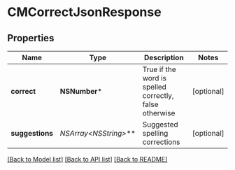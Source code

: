 # CMCorrectJsonResponse

## Properties
Name | Type | Description | Notes
------------ | ------------- | ------------- | -------------
**correct** | **NSNumber*** | True if the word is spelled correctly, false otherwise | [optional] 
**suggestions** | **NSArray&lt;NSString*&gt;*** | Suggested spelling corrections | [optional] 

[[Back to Model list]](../README.md#documentation-for-models) [[Back to API list]](../README.md#documentation-for-api-endpoints) [[Back to README]](../README.md)


